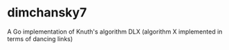 # dimchansky7
A Go implementation of Knuth's algorithm DLX (algorithm X implemented in terms of dancing links)
